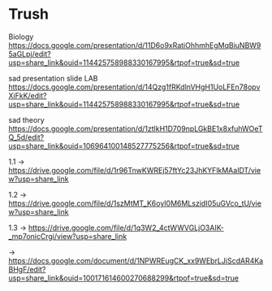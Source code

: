 # Trush

Biology
https://docs.google.com/presentation/d/11D6o9xRatiOhhmhEgMqBiuNBW95aGLpj/edit?usp=share_link&ouid=114425758988330167995&rtpof=true&sd=true

sad presentation  slide  LAB
https://docs.google.com/presentation/d/14Qzg1fRKdlnVHgH1UoLFEn78opvXiFkK/edit?usp=share_link&ouid=114425758988330167995&rtpof=true&sd=true

sad theory
https://docs.google.com/presentation/d/1ztlkH1D709npLGkBE1x8xfuhWOeTQ_5d/edit?usp=share_link&ouid=106964100148527775256&rtpof=true&sd=true

1.1 -> https://drive.google.com/file/d/1r96TnwKWREj57ftYc23JhKYFlkMAaIDT/view?usp=share_link

1.2 -> https://drive.google.com/file/d/1szMtMT_K6oyI0M6MLszidI05uGVco_tU/view?usp=share_link

1.3 -> https://drive.google.com/file/d/1q3W2_4ctWWVGLjO3AIK-_mp7onicCrgi/view?usp=share_link

-> https://docs.google.com/document/d/1NPWREugCK_xx9WEbrLJiScdAR4KaBHgF/edit?usp=share_link&ouid=100171614600270688299&rtpof=true&sd=true
